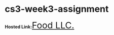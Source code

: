<html lang="en">
    <head>
        <link rel="preconnect" href="https://fonts.googleapis.com">
        <link rel="preconnect" href="https://fonts.gstatic.com" crossorigin>
        <link href="https://fonts.googleapis.com/css2?family=Abril+Fatface&display=swap" rel="stylesheet">
    </head>
    <body>        
        <h1>cs3-week3-assignment</h1>
        <strong>Hosted Link:</strong><a href="https://jubee369.github.io/cs3-week3-assignment/index.html" target="_blank" style="font-size: 2em;, font-weight: 800;,font-family: 'Abril Fatface',serif;">Food LLC.</a>
    </body>
</html>
